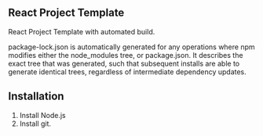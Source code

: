 ## React Project Template

React Project Template with automated build.

package-lock.json is automatically generated for any operations where npm modifies either the node_modules tree, or package.json. It describes the exact tree that was generated, such that subsequent installs are able to generate identical trees, regardless of intermediate dependency updates.

## Installation

1. Install Node.js
2. Install git.